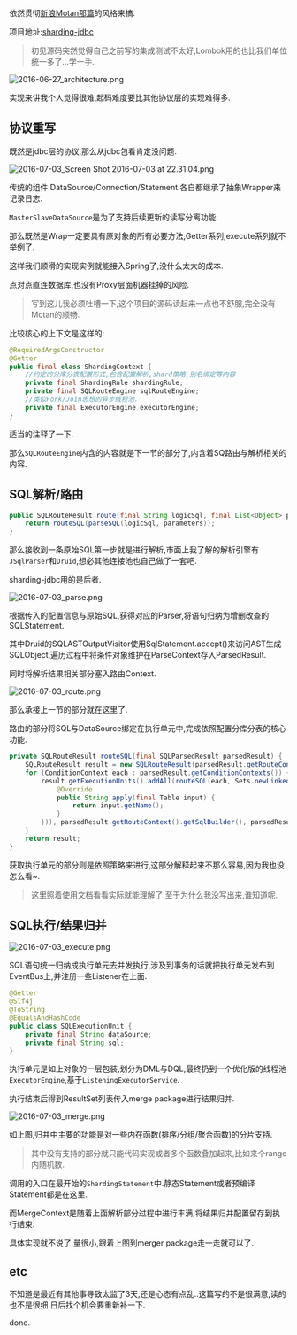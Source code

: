 依然贯彻[新浪Motan那篇](http://www.slahser.com/2016/05/28/新浪的RPC框架Motan源码解读/)的风格来搞. 

项目地址:[sharding-jdbc](https://github.com/dangdangdotcom/sharding-jdbc) 

> 初见源码突然觉得自己之前写的集成测试不太好,Lombok用的也比我们单位统一多了...学一手. 

![2016-06-27_architecture.png](https://o4dyfn0ef.qnssl.com/image/2016-06-27_architecture.png?imageView2/2/h/300) 

实现来讲我个人觉得很难,起码难度要比其他协议层的实现难得多. 

## 协议重写 

既然是jdbc层的协议,那么从jdbc包看肯定没问题. 

![2016-07-03_Screen Shot 2016-07-03 at 22.31.04.png](https://o4dyfn0ef.qnssl.com/image/2016-07-03_Screen%20Shot%202016-07-03%20at%2022.31.04.png?imageView2/2/h/300) 

传统的组件:DataSource/Connection/Statement.各自都继承了抽象Wrapper来记录日志. 

`MasterSlaveDataSource`是为了支持后续更新的读写分离功能. 

那么既然是Wrap一定要具有原对象的所有必要方法,Getter系列,execute系列就不举例了. 

这样我们顺滑的实现实例就能接入Spring了,没什么太大的成本. 

点对点直连数据库,也没有Proxy层面机器挂掉的风险. 

> 写到这儿我必须吐槽一下,这个项目的源码读起来一点也不舒服,完全没有Motan的顺畅. 

比较核心的上下文是这样的: 

```java 
@RequiredArgsConstructor
@Getter
public final class ShardingContext {
    //约定的分库分表配置形式,包含配置解析,shard策略,别名绑定等内容
    private final ShardingRule shardingRule; 
    private final SQLRouteEngine sqlRouteEngine;
    //类似Fork/Join思想的异步线程池. 
    private final ExecutorEngine executorEngine;
}
``` 

适当的注释了一下. 

那么`SQLRouteEngine`内含的内容就是下一节的部分了,内含着SQ路由与解析相关的内容. 

## SQL解析/路由 

```java 
public SQLRouteResult route(final String logicSql, final List<Object> parameters) throws SQLParserException {
    return routeSQL(parseSQL(logicSql, parameters));
}
``` 

那么接收到一条原始SQL第一步就是进行解析,市面上我了解的解析引擎有`JSqlParser`和`Druid`,想必其他连接池也自己做了一套吧. 

sharding-jdbc用的是后者. 

![2016-07-03_parse.png](https://o4dyfn0ef.qnssl.com/image/2016-07-03_parse.png?imageView2/2/h/300) 

根据传入的配置信息与原始SQL,获得对应的Parser,将语句归纳为增删改查的SQLStatement. 

其中Druid的SQLASTOutputVisitor使用SqlStatement.accept()来访问AST生成SQLObject,遍历过程中将条件对象维护在ParseContext存入ParsedResult. 

同时将解析结果相关部分塞入路由Context. 

![2016-07-03_route.png](https://o4dyfn0ef.qnssl.com/image/2016-07-03_route.png?imageView2/2/h/300) 

那么承接上一节的部分就在这里了. 

路由的部分将SQL与DataSource绑定在执行单元中,完成依照配置分库分表的核心功能. 

```java
private SQLRouteResult routeSQL(final SQLParsedResult parsedResult) {
    SQLRouteResult result = new SQLRouteResult(parsedResult.getRouteContext().getSqlStatementType(), parsedResult.getMergeContext());
    for (ConditionContext each : parsedResult.getConditionContexts()) {
        result.getExecutionUnits().addAll(routeSQL(each, Sets.newLinkedHashSet(Collections2.transform(parsedResult.getRouteContext().getTables(), new Function<Table, String>() {
            @Override
            public String apply(final Table input) {
                return input.getName();
            }
        })), parsedResult.getRouteContext().getSqlBuilder(), parsedResult.getRouteContext().getSqlStatementType()));
    }
    return result;
}
```  

获取执行单元的部分则是依照策略来进行,这部分解释起来不那么容易,因为我也没怎么看~. 

> 这里照着使用文档看看实际就能理解了.至于为什么我没写出来,谁知道呢. 

## SQL执行/结果归并 

![2016-07-03_execute.png](https://o4dyfn0ef.qnssl.com/image/2016-07-03_execute.png?imageView2/2/h/300) 

SQL语句统一归纳成执行单元去并发执行,涉及到事务的话就把执行单元发布到EventBus上,并注册一些Listener在上面. 

```java
@Getter
@Slf4j
@ToString
@EqualsAndHashCode
public class SQLExecutionUnit {
    private final String dataSource;
    private final String sql;
}
``` 

执行单元是如上对象的一层包装,划分为DML与DQL,最终扔到一个优化版的线程池`ExecutorEngine`,基于`ListeningExecutorService`. 

执行结束后得到ResultSet列表传入merge package进行结果归并. 

![2016-07-03_merge.png](https://o4dyfn0ef.qnssl.com/image/2016-07-03_merge.png?imageView2/2/h/300) 

如上图,归并中主要的功能是对一些内在函数(排序/分组/聚合函数)的分片支持. 

> 其中没有支持的部分就只能代码实现或者多个函数叠加起来,比如来个range内随机数.    

调用的入口在最开始的`ShardingStatement`中.静态Statement或者预编译Statement都是在这里.  

而MergeContext是随着上面解析部分过程中进行丰满,将结果归并配置留存到执行结束. 

具体实现就不说了,量很小,跟着上图到merger package走一走就可以了. 

## etc 

不知道是最近有其他事导致太监了3天,还是心态有点乱..这篇写的不是很满意,读的也不是很细.日后找个机会要重新补一下. 

done. 







